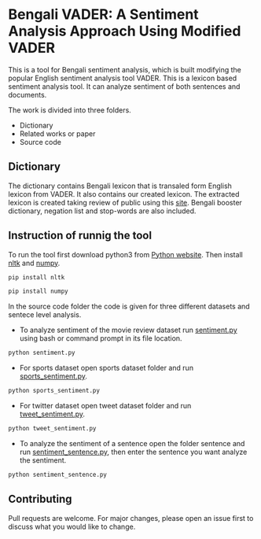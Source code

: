 # Bengali VADER: A Sentiment Analysis Approach Using Modified VADER
This is a tool for Bengali sentiment analysis, which is built modifying the popular English sentiment analysis tool VADER. This is a lexicon based sentiment analysis tool. It can analyze sentiment of both sentences and documents.

The work is divided into three folders.
* Dictionary
* Related works or paper
* Source code

## Dictionary
The dictionary contains Bengali lexicon that is transaled form English lexicon from VADER. It also contains our created lexicon. The extracted lexicon is created taking review of public using this [site](http://imran03.pythonanywhere.com/). Bengali booster dictionary, negation list and stop-words are also included.

## Instruction of runnig the tool
To run the tool first download python3 from [Python website](https://www.python.org/). Then install [nltk](https://www.nltk.org/) and [numpy](http://www.numpy.org/).
```bash
pip install nltk
```
```bash
pip install numpy
```
In the source code folder the code is given for three different datasets and sentece level analysis.

* To analyze sentiment of the movie review dataset run [sentiment.py](BengaliVADER/Source%20Code/movie%20review/sentiment.py) using bash or command prompt in its file location.
```bash
python sentiment.py
```
* For sports dataset open sports dataset folder and run [sports_sentiment.py](BengaliVADER/Source%20Code/sports%20dataset/sports_sentiment.py).
```bash
python sports_sentiment.py
```
* For twitter dataset open tweet dataset folder and run [tweet_sentiment.py](BengaliVADER/Source%20Code/tweet%20dataset/tweet_sentiment.py).
```bash
python tweet_sentiment.py
```
* To analyze the sentiment of a sentence open the folder sentence and run [sentiment_sentence.py](BengaliVADER/Source%20Code/sentence/sentiment_sentence.py), then enter the sentence you want analyze the sentiment.
```bash
python sentiment_sentence.py
```

## Contributing
Pull requests are welcome. For major changes, please open an issue first to discuss what you would like to change.
